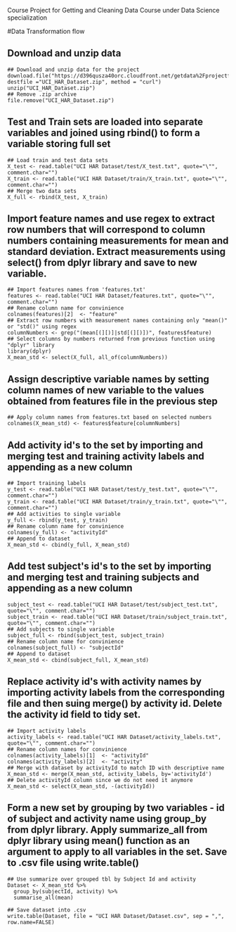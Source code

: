 Course Project for Getting and Cleaning Data Course under Data Science specialization

#Data Transformation flow

## Download and unzip data
```
## Download and unzip data for the project
download.file("https://d396qusza40orc.cloudfront.net/getdata%2Fprojectfiles%2FUCI%20HAR%20Dataset.zip", destfile ="UCI_HAR_Dataset.zip", method = "curl")
unzip("UCI_HAR_Dataset.zip")
## Remove .zip archive
file.remove("UCI_HAR_Dataset.zip")
```

## Test and Train sets are loaded into separate variables and joined using rbind() to form a variable storing full set
```
## Load train and test data sets
X_test <- read.table("UCI HAR Dataset/test/X_test.txt", quote="\"", comment.char="")
X_train <- read.table("UCI HAR Dataset/train/X_train.txt", quote="\"", comment.char="")
## Merge two data sets
X_full <- rbind(X_test, X_train)
```

## Import feature names and use regex to extract row numbers that will correspond to column numbers containing measurements for mean and standard deviation. Extract measurements using select() from dplyr library and save to new variable.
```
## Import features names from 'features.txt'
features <- read.table("UCI HAR Dataset/features.txt", quote="\"", comment.char="")
## Rename column name for convinience
colnames(features)[2]  <- "feature"
## Extract row numbers with measurement names containing only "mean()" or "std()" using regex
columnNumbers <- grep("(mean[(][)]|std[(][)])", features$feature)
## Select columns by numbers returned from previous function using "dplyr" library
library(dplyr)
X_mean_std <- select(X_full, all_of(columnNumbers))
```

## Assign descriptive variable names by setting column names of new variable to the values obtained from features file in the previous step
```
## Apply column names from features.txt based on selected numbers
colnames(X_mean_std) <- features$feature[columnNumbers]
```
## Add activity id's to the set by importing and merging test and training activity labels and appending as a new column
```
## Import training labels
y_test <- read.table("UCI HAR Dataset/test/y_test.txt", quote="\"", comment.char="")
y_train <- read.table("UCI HAR Dataset/train/y_train.txt", quote="\"", comment.char="")
## Add activities to single variable
y_full <- rbind(y_test, y_train)
## Rename column name for convinience
colnames(y_full) <- "activityId"
## Append to dataset
X_mean_std <- cbind(y_full, X_mean_std)
```

## Add test subject's id's to the set by importing and merging test and training subjects and appending as a new column
```
subject_test <- read.table("UCI HAR Dataset/test/subject_test.txt", quote="\"", comment.char="")
subject_train <- read.table("UCI HAR Dataset/train/subject_train.txt", quote="\"", comment.char="")
## Add subjects to single variable
subject_full <- rbind(subject_test, subject_train)
## Rename column name for convinience
colnames(subject_full) <- "subjectId"
## Append to dataset
X_mean_std <- cbind(subject_full, X_mean_std)
```

## Replace activity id's with activity names by importing activity labels from the corresponding file and then suing merge() by activity id. Delete the activity id field to tidy set.
```
## Import activity labels
activity_labels <- read.table("UCI HAR Dataset/activity_labels.txt", quote="\"", comment.char="")
## Rename column names for convinience
colnames(activity_labels)[1]  <- "activityId"
colnames(activity_labels)[2]  <- "activity"
## Merge with dataset by activityId to match ID with descriptive name
X_mean_std <- merge(X_mean_std, activity_labels, by='activityId')
## Delete activityId column since we do not need it anymore
X_mean_std <- select(X_mean_std, -(activityId))
```

## Form a new set by grouping by two variables - id of subject and activity name using group_by from dplyr library. Apply summarize_all from dplyr library using mean() function as an argument to apply to all variables in the set. Save to .csv file using write.table()

```
## Use summarize over grouped tbl by Subject Id and activity
Dataset <- X_mean_std %>%
  group_by(subjectId, activity) %>%
  summarise_all(mean) 

## Save dataset into .csv
write.table(Dataset, file = "UCI HAR Dataset/Dataset.csv", sep = ",", row.name=FALSE)
```